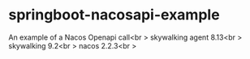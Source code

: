 # springboot-nacosapi-example
An example of a Nacos Openapi call<br \>
skywalking agent 8.13<br \>
skywalking 9.2<br \>
nacos 2.2.3<br \>
